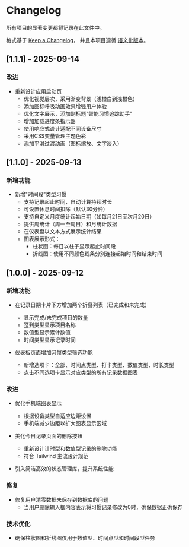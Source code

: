# Changelog

所有项目的显著变更都将记录在此文件中。

格式基于 [Keep a Changelog](https://keepachangelog.com/zh-CN/1.0.0/)，
并且本项目遵循 [语义化版本](https://semver.org/lang/zh-CN/)。

## [1.1.1] - 2025-09-14

### 改进

- 重新设计应用启动页
  - 优化视觉层次，采用渐变背景（浅橙白到浅橙色）
  - 添加图标呼吸动画效果增强用户体验
  - 优化文字展示，添加副标题"智能习惯追踪助手"
  - 增加加载进度条指示器
  - 使用响应式设计适配不同设备尺寸
  - 采用CSS变量管理主题色彩
  - 添加平滑过渡动画（图标缩放、文字淡入）

## [1.1.0] - 2025-09-13

### 新增功能

- 新增"时间段"类型习惯
  - 支持记录起止时间，自动计算持续时长
  - 可设置休息时间扣除（默认30分钟）
  - 支持自定义月度统计起始日期（如每月21日至次月20日）
  - 提供周统计（周一至周日）和月统计数据
  - 在仪表盘以文本方式展示统计结果
  - 图表展示形式：
    - 柱状图：每日以柱子显示起止时间段
    - 折线图：使用不同颜色线条分别连接起始时间和结束时间

## [1.0.0] - 2025-09-12

### 新增功能

- 在记录日期卡片下方增加两个折叠列表（已完成和未完成）
  - 显示完成/未完成项目的数量
  - 签到类型显示项目名称
  - 数值型显示累计数值
  - 时间类型显示记录时间

- 仪表板页面增加习惯类型筛选功能
  - 新增选项卡：全部、时间点类型、打卡类型、数值类型、时长类型
  - 点击不同选项卡显示对应类型的所有记录数据图表

### 改进

- 优化手机端图表显示
  - 根据设备类型自适应边距设置
  - 手机端减少边距以扩大图表显示区域

- 美化今日记录页面的删除按钮
  - 重新设计计时型和数值型记录的删除功能
  - 符合 Tailwind 主流设计规范

- 引入简洁高效的状态管理库，提升系统性能

### 修复

- 修复用户清零数据未保存到数据库的问题
  - 当用户删除输入框内容表示将习惯记录修改为0时，确保数据正确保存

### 技术优化

- 确保柱状图和折线图仅用于数值型、时间点型和时间段型任务